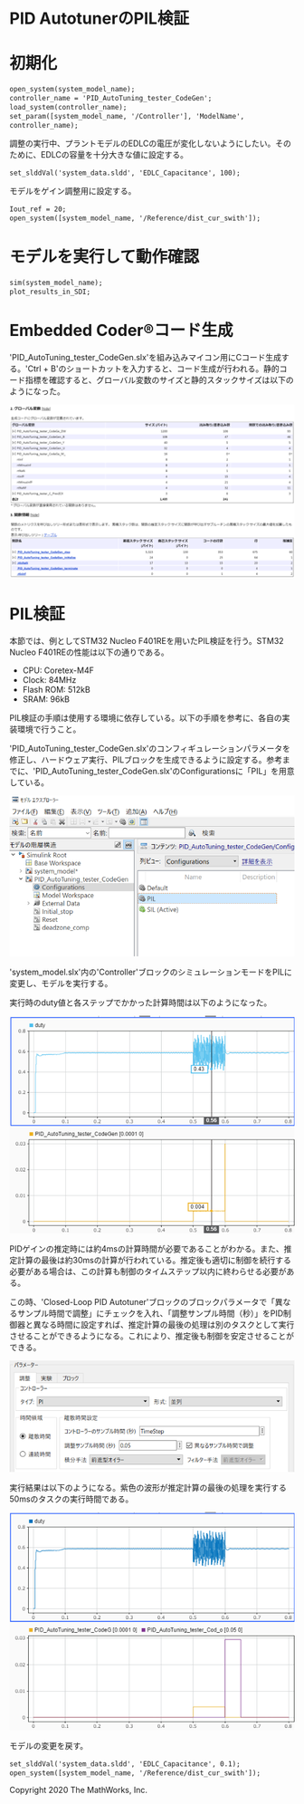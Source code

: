 # PID AutotunerのPIL検証
# 初期化

```matlab:Code
open_system(system_model_name);
controller_name = 'PID_AutoTuning_tester_CodeGen';
load_system(controller_name);
set_param([system_model_name, '/Controller'], 'ModelName', controller_name);
```



調整の実行中、プラントモデルのEDLCの電圧が変化しないようにしたい。そのために、EDLCの容量を十分大きな値に設定する。



```matlab:Code
set_slddVal('system_data.sldd', 'EDLC_Capacitance', 100);
```



モデルをゲイン調整用に設定する。



```matlab:Code
Iout_ref = 20;
open_system([system_model_name, '/Reference/dist_cur_swith']);
```

  
# モデルを実行して動作確認

```matlab:Code
sim(system_model_name);
plot_results_in_SDI;
```

  
# Embedded Coder®コード生成


'PID_AutoTuning_tester_CodeGen.slx'を組み込みマイコン用にCコード生成する。'Ctrl + B'のショートカットを入力すると、コード生成が行われる。静的コード指標を確認すると、グローバル変数のサイズと静的スタックサイズは以下のようになった。




![image_0.png](GainScheduling_PIL_md_images/image_0.png)


  
# PIL検証


本節では、例としてSTM32 Nucleo F401REを用いたPIL検証を行う。STM32 Nucleo F401REの性能は以下の通りである。



   -  CPU: Coretex-M4F 
   -  Clock: 84MHz 
   -  Flash ROM: 512kB 
   -  SRAM: 96kB 



PIL検証の手順は使用する環境に依存している。以下の手順を参考に、各自の実装環境で行うこと。




'PID_AutoTuning_tester_CodeGen.slx'のコンフィギュレーションパラメータを修正し、ハードウェア実行、PILブロックを生成できるように設定する。参考までに、'PID_AutoTuning_tester_CodeGen.slx'のConfigurationsに「PIL」を用意している。




![image_1.png](GainScheduling_PIL_md_images/image_1.png)




'system_model.slx'内の'Controller'ブロックのシミュレーションモードをPILに変更し、モデルを実行する。




実行時のduty値と各ステップでかかった計算時間は以下のようになった。




![image_2.png](GainScheduling_PIL_md_images/image_2.png)




PIDゲインの推定時には約4msの計算時間が必要であることがわかる。また、推定計算の最後は約30msの計算が行われている。推定後も適切に制御を続行する必要がある場合は、この計算も制御のタイムステップ以内に終わらせる必要がある。




この時、'Closed-Loop PID Autotuner'ブロックのブロックパラメータで「異なるサンプル時間で調整」にチェックを入れ、「調整サンプル時間（秒）」をPID制御器と異なる時間に設定すれば、推定計算の最後の処理は別のタスクとして実行させることができるようになる。これにより、推定後も制御を安定させることができる。




![image_3.png](GainScheduling_PIL_md_images/image_3.png)




実行結果は以下のようになる。紫色の波形が推定計算の最後の処理を実行する50msのタスクの実行時間である。




![image_4.png](GainScheduling_PIL_md_images/image_4.png)




モデルの変更を戻す。



```matlab:Code
set_slddVal('system_data.sldd', 'EDLC_Capacitance', 0.1);
open_system([system_model_name, '/Reference/dist_cur_swith']);
```

  


 Copyright 2020 The MathWorks, Inc.



